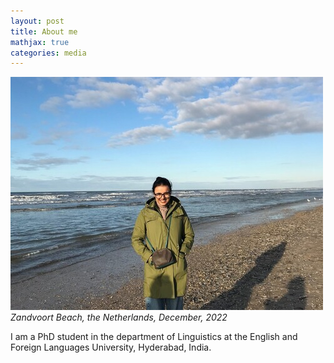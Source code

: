 ```yaml
---
layout: post
title: About me
mathjax: true
categories: media
---
```

![Netherlands](website_profile.jpg) 
*Zandvoort Beach, the Netherlands, December, 2022*

I am a PhD student in the department of Linguistics at the English and Foreign Languages University, Hyderabad, India. 
